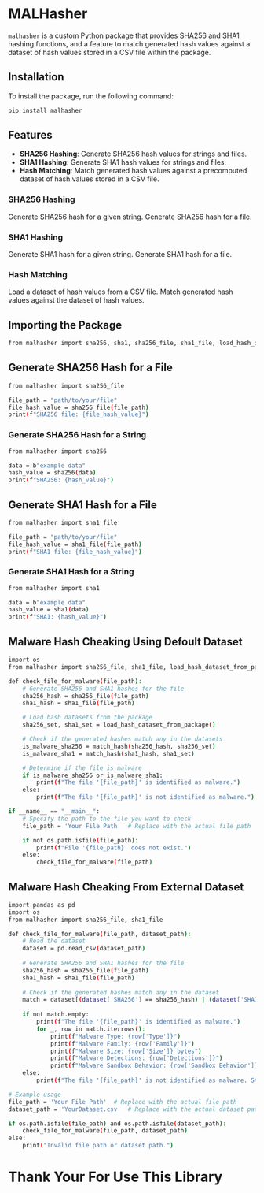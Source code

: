 # MALHasher

`malhasher` is a custom Python package that provides SHA256 and SHA1 hashing functions, and a feature to match generated hash values against a dataset of hash values stored in a CSV file within the package.

## Installation

To install the package, run the following command:

```sh
pip install malhasher
```

## Features

- **SHA256 Hashing**: Generate SHA256 hash values for strings and files.
- **SHA1 Hashing**: Generate SHA1 hash values for strings and files.
- **Hash Matching**: Match generated hash values against a precomputed dataset of hash values stored in a CSV file.


### SHA256 Hashing
Generate SHA256 hash for a given string.
Generate SHA256 hash for a file.

### SHA1 Hashing

Generate SHA1 hash for a given string.
Generate SHA1 hash for a file.

### Hash Matching
Load a dataset of hash values from a CSV file.
Match generated hash values against the dataset of hash values.

## Importing the Package
```sh
from malhasher import sha256, sha1, sha256_file, sha1_file, load_hash_dataset_from_csv, load_hash_dataset_from_package, match_hash
```

## Generate SHA256 Hash for a File
```sh
from malhasher import sha256_file

file_path = "path/to/your/file"
file_hash_value = sha256_file(file_path)
print(f"SHA256 file: {file_hash_value}")
```
### Generate SHA256 Hash for a String

```sh
from malhasher import sha256

data = b"example data"
hash_value = sha256(data)
print(f"SHA256: {hash_value}")
```
## Generate SHA1 Hash for a File

```sh
from malhasher import sha1_file

file_path = "path/to/your/file"
file_hash_value = sha1_file(file_path)
print(f"SHA1 file: {file_hash_value}")
```

### Generate SHA1 Hash for a String

```sh
from malhasher import sha1

data = b"example data"
hash_value = sha1(data)
print(f"SHA1: {hash_value}")

```

## Malware Hash Cheaking Using Defoult Dataset

```sh
import os
from malhasher import sha256_file, sha1_file, load_hash_dataset_from_package, match_hash

def check_file_for_malware(file_path):
    # Generate SHA256 and SHA1 hashes for the file
    sha256_hash = sha256_file(file_path)
    sha1_hash = sha1_file(file_path)

    # Load hash datasets from the package
    sha256_set, sha1_set = load_hash_dataset_from_package()

    # Check if the generated hashes match any in the datasets
    is_malware_sha256 = match_hash(sha256_hash, sha256_set)
    is_malware_sha1 = match_hash(sha1_hash, sha1_set)

    # Determine if the file is malware
    if is_malware_sha256 or is_malware_sha1:
        print(f"The file '{file_path}' is identified as malware.")
    else:
        print(f"The file '{file_path}' is not identified as malware.")

if __name__ == "__main__":
    # Specify the path to the file you want to check
    file_path = 'Your File Path'  # Replace with the actual file path

    if not os.path.isfile(file_path):
        print(f"File '{file_path}' does not exist.")
    else:
        check_file_for_malware(file_path)

```
## Malware Hash Cheaking From External Dataset

```sh
import pandas as pd
import os
from malhasher import sha256_file, sha1_file

def check_file_for_malware(file_path, dataset_path):
    # Read the dataset
    dataset = pd.read_csv(dataset_path)
    
    # Generate SHA256 and SHA1 hashes for the file
    sha256_hash = sha256_file(file_path)
    sha1_hash = sha1_file(file_path)
    
    # Check if the generated hashes match any in the dataset
    match = dataset[(dataset['SHA256'] == sha256_hash) | (dataset['SHA1'] == sha1_hash)]
    
    if not match.empty:
        print(f"The file '{file_path}' is identified as malware.")
        for _, row in match.iterrows():
            print(f"Malware Type: {row['Type']}")
            print(f"Malware Family: {row['Family']}")
            print(f"Malware Size: {row['Size']} bytes")
            print(f"Malware Detections: {row['Detections']}")
            print(f"Malware Sandbox Behavior: {row['Sandbox Behavior']}")
    else:
        print(f"The file '{file_path}' is not identified as malware. Status: Undetectable")

# Example usage
file_path = 'Your File Path'  # Replace with the actual file path
dataset_path = 'YourDataset.csv'  # Replace with the actual dataset path

if os.path.isfile(file_path) and os.path.isfile(dataset_path):
    check_file_for_malware(file_path, dataset_path)
else:
    print("Invalid file path or dataset path.")

```

# Thank Your For Use This Library

